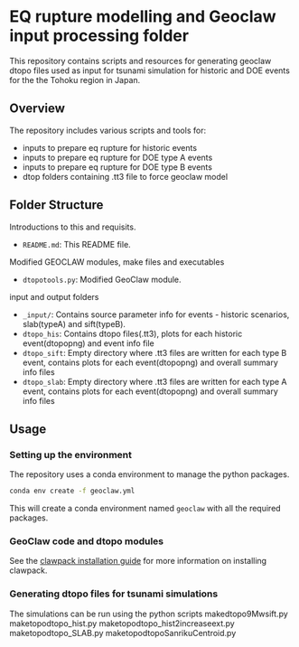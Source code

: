 # EQ rupture modelling and Geoclaw input processing folder
This repository contains scripts and resources for generating geoclaw dtopo files used as input for tsunami simulation for historic and DOE events for the the Tohoku region in Japan.

## Overview
The repository includes various scripts and tools for:
- inputs to prepare eq rupture for historic events
- inputs to prepare eq rupture for DOE type A events
- inputs to prepare eq rupture for DOE type B events
- dtop folders containing .tt3 file to force geoclaw model

## Folder Structure
Introductions to this and requisits.
- `README.md`: This README file.

Modified GEOCLAW modules, make files and executables
- `dtopotools.py`: Modified GeoClaw module.

input and output folders
- `_input/`: Contains source parameter info for events - historic scenarios, slab(typeA) and sift(typeB).
- `dtopo_his`: Contains dtopo files(.tt3), plots for each historic event(dtopopng) and event info file
- `dtopo_sift`: Empty directory where .tt3 files are written for each type B event, contains plots for each event(dtopopng) and overall summary info files
- `dtopo_slab`: Empty directory where .tt3 files are written for each type A event, contains plots for each event(dtopopng) and overall summary info files

## Usage

### Setting up the environment
The repository uses a conda environment to manage the python packages.

```bash
conda env create -f geoclaw.yml
```
This will create a conda environment named `geoclaw` with all the required packages.

### GeoClaw code and dtopo modules
See the [clawpack installation guide](https://www.clawpack.org/installing.html) for more information on installing clawpack.

### Generating dtopo files for tsunami simulations
The simulations can be run using the python scripts
makedtopo9Mwsift.py
maketopodtopo_hist.py
maketopodtopo_hist2increaseext.py
maketopodtopo_SLAB.py
maketopodtopoSanrikuCentroid.py


